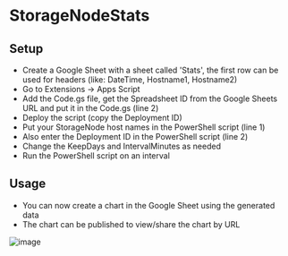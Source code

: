 # StorageNodeStats


## Setup

- Create a Google Sheet with a sheet called 'Stats', the first row can be used for headers (like: DateTime, Hostname1, Hostname2)
- Go to Extensions &rarr; Apps Script
- Add the Code.gs file, get the Spreadsheet ID from the Google Sheets URL and put it in the Code.gs (line 2)
- Deploy the script (copy the Deployment ID)
- Put your StorageNode host names in the PowerShell script (line 1)
- Also enter the Deployment ID in the PowerShell script (line 2)
- Change the KeepDays and IntervalMinutes as needed
- Run the PowerShell script on an interval


## Usage

- You can now create a chart in the Google Sheet using the generated data
- The chart can be published to view/share the chart by URL

![image](https://github.com/JMDirksen/StorageNodeStats/assets/6774030/3663b41d-69f6-408e-9978-41c17cb5f1b6)
